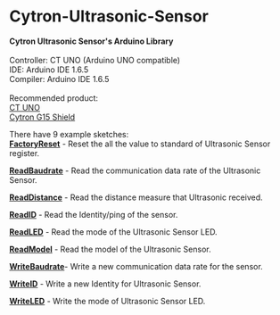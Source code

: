 # Cytron-Ultrasonic-Sensor

<strong>Cytron Ultrasonic Sensor's Arduino Library</strong><br/><br/>
Controller: CT UNO (Arduino UNO compatible)<br/>
IDE: Arduino IDE 1.6.5<br/>
Compiler: Arduino IDE 1.6.5<br/><br/>
Recommended product:<br/>
<a href="http://www.cytron.com.my/p-ct-uno" target="_blank">CT UNO</a><br/>
<a href="http://www.cytron.com.my/p-shield-g15" target="_blank">Cytron G15 Shield</a><br/>

There have 9 example sketches:<br/>
<a href="https://github.com/duckwalker/Cytron-Ultrasonic-Sensor-Arduino-Library/blob/wiki/example/Factory_Reset/factoryReset.md" target="_blank"><strong>FactoryReset</strong></a> - Reset the all the value to standard of Ultrasonic Sensor register.<br/>

<a href="https://github.com/duckwalker/Cytron-Ultrasonic-Sensor-Arduino-Library/blob/wiki/example/Read_Baudrate/readBaudrate.md" target="_blank"><strong>ReadBaudrate</strong></a> - Read the communication data rate of the Ultrasonic Sensor.<br/>

<a href="https://github.com/duckwalker/Cytron-Ultrasonic-Sensor-Arduino-Library/blob/wiki/example/Ping_Ultrasonic/Ping_Ultrasonic.md" target="_blank"><strong>ReadDistance</strong></a> - Read the distance measure that Ultrasonic received.<br/>

<a href="https://github.com/duckwalker/Cytron-Ultrasonic-Sensor-Arduino-Library/blob/wiki/example/Read_ID/readID.md" target="_blank"><strong>ReadID</strong></a>       - Read the Identity/ping of the sensor.<br/>

<a href="https://github.com/duckwalker/Cytron-Ultrasonic-Sensor-Arduino-Library/blob/wiki/example/Read_LED/readLED.md" target="_blank"><strong>ReadLED</strong></a>      - Read the mode of the Ultrasonic Sensor LED.<br/>

<a href="https://github.com/duckwalker/Cytron-Ultrasonic-Sensor-Arduino-Library/blob/wiki/example/Read_Model/readModel.md" target="_blank"><strong>ReadModel</strong></a>    - Read the model of the Ultrasonic Sensor.<br/>

<a href="https://github.com/duckwalker/Cytron-Ultrasonic-Sensor-Arduino-Library/blob/wiki/example/Write_Baudrate/writeBaudrate.md" target="_blank"><strong>WriteBaudrate</strong></a>- Write a new communication data rate for the sensor.<br/>

<a href="https://github.com/duckwalker/Cytron-Ultrasonic-Sensor-Arduino-Library/blob/wiki/example/Write_ID/writeID.md" target="_blank"><strong>WriteID</strong></a>      - Write a new Identity for Ultrasonic Sensor.<br/>

<a href="https://github.com/duckwalker/Cytron-Ultrasonic-Sensor-Arduino-Library/blob/wiki/example/Read_LED/readLED.md" target="_blank"><strong>WriteLED</strong></a>     - Write the mode of Ultrasonic Sensor LED.<br/>
